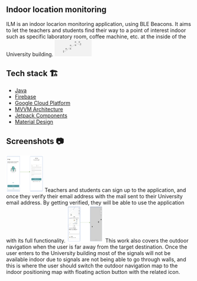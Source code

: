 ## Indoor location monitoring

ILM is an indoor locarion monitoring application, using BLE Beacons. It aims to let the teachers and students find their way to a point of interest indoor such as specific laboratory room, coffee machine, etc. at the inside of the University building.
<img src="/arts/beacons.png" width="100">

## Tech stack 🏗

* [Java](https://docs.oracle.com/en/java/)
* [Firebase](https://firebase.google.com/)
* [Google Cloud Platform](https://cloud.google.com/)
* [MVVM Architecture](https://developer.android.com/jetpack/guide)
* [Jetpack Components](https://developer.android.com/jetpack)
* [Material Design](https://material.io/design)

## Screenshots 📷
<img src="/arts/onboarding.png" width="100" height="100">
Teachers and students can sign up to the application, and once they verify their email address 
with the mail sent to their University email address. By getting verified, they will be able to use the application with its full functionality.

<img src="/arts/main.png" width="100" height="100">
This work also covers the outdoor navigation when the user is far away from the target destination. Once the user enters to the University building most of the signals will not be available indoor due to signals are not being able to go through walls, and this is where the user should switch the outdoor navigation map to the indoor positioning map with floating action button with the related icon.
